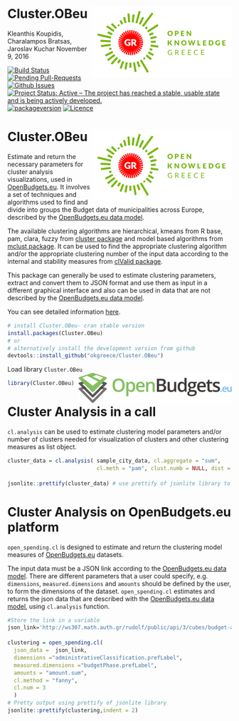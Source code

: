 Cluster.OBeu <img src="okfgr2.png" align="right" />
================
Kleanthis Koupidis, Charalampos Bratsas, Jaroslav Kuchar
November 9, 2016

[![Build Status](https://travis-ci.org/okgreece/Cluster.OBeu.svg?branch=master)](https://travis-ci.org/okgreece/Cluster.OBeu) [![Pending Pull-Requests](http://githubbadges.herokuapp.com/okgreece/Cluster.OBeu/pulls.svg)](https://github.com/okgreece/Cluster.OBeu/pulls) [![Github Issues](http://githubbadges.herokuapp.com/okgreece/Cluster.OBeu/issues.svg)](https://github.com/okgreece/Cluster.OBeu/issues) [![Project Status: Active – The project has reached a stable, usable state and is being actively developed.](http://www.repostatus.org/badges/latest/active.svg)](http://www.repostatus.org/#active) [![packageversion](https://img.shields.io/badge/Package%20version-1.2.1-orange.svg?style=flat-square)](commits/master) [![Licence](https://img.shields.io/badge/licence-GPL--2-blue.svg)](https://www.gnu.org/licenses/old-licenses/gpl-2.0.html)

Cluster.OBeu <img src="okfgr2.png" align="right" />
===================================================

Εstimate and return the necessary parameters for cluster analysis visualizations, used in [OpenBudgets.eu](http://openbudgets.eu/). It involves a set of techniques and algorithms used to find and divide into groups the Budget data of municipalities across Europe, described by the [OpenBudgets.eu data model](https://github.com/openbudgets/data-model).

The available clustering algorithms are hierarchical, kmeans from R base, pam, clara, fuzzy from [cluster package](https://CRAN.R-project.org/package=cluster) and model based algorithms from [mclust package](https://CRAN.R-project.org/package=mclust). It can be used to find the appropriate clustering algorithm and/or the appropriate clustering number of the input data according to the internal and stability measures from [clValid package](https://CRAN.R-project.org/package=clValid).

This package can generally be used to estimate clustering parameters, extract and convert them to JSON format and use them as input in a different graphical interface and also can be used in data that are not described by the [OpenBudgets.eu data model](https://github.com/openbudgets/data-model).

You can see detailed information [here](https://okgreece.github.io/Cluster.OBeu/).

``` r
# install Cluster.OBeu- cran stable version
install.packages(Cluster.OBeu) 
# or
# alternatively install the development version from github
devtools::install_github("okgreece/Cluster.OBeu")
```

Load library `Cluster.OBeu` <img src="obeu_logo.png" align="right" />

``` r
library(Cluster.OBeu)
```

Cluster Analysis in a call
==========================

`cl.analysis` can be used to estimate clustering model parameters and/or number of clusters needed for visualization of clusters and other clustering measures as list object.

``` r
cluster_data = cl.analysis( sample_city_data, cl.aggregate = "sum", 
                            cl.meth = "pam", clust.numb = NULL, dist = "euclidean", tojson = T) # json string format

jsonlite::prettify(cluster_data) # use prettify of jsonlite library to add indentation to the returned JSON string
```

Cluster Analysis on OpenBudgets.eu platform
===========================================

`open_spending.cl` is designed to estimate and return the clustering model measures of [OpenBudgets.eu](http://openbudgets.eu/) datasets.

The input data must be a JSON link according to the [OpenBudgets.eu data model](https://github.com/openbudgets/data-model). There are different parameters that a user could specify, e.g. `dimensions`, `measured.dimensions` and `amounts` should be defined by the user, to form the dimensions of the dataset. `open_spending.cl` estimates and returns the json data that are described with the [OpenBudgets.eu data model](https://github.com/openbudgets/data-model), using `cl.analysis` function.

``` r
#Store the link in a variable
json_link='http://ws307.math.auth.gr/rudolf/public/api/3/cubes/budget-athens-revenue-2007__93458/aggregate?drilldown=budgetPhase.prefLabel%7CadministrativeClassification.prefLabel&aggregates=amount.sum'

clustering = open_spending.cl(
  json_data =  json_link, 
  dimensions ="administrativeClassification.prefLabel",
  measured.dimensions ="budgetPhase.prefLabel",
  amounts = "amount.sum",
  cl.method = "fanny",
  cl.num = 3
  )
# Pretty output using prettify of jsonlite library
jsonlite::prettify(clustering,indent = 2)
```
